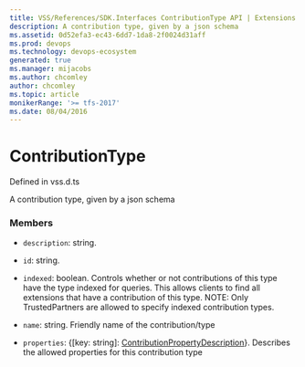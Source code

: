 ```yaml
---
title: VSS/References/SDK.Interfaces ContributionType API | Extensions for Azure DevOps Services
description: A contribution type, given by a json schema
ms.assetid: 0d52efa3-ec43-6dd7-1da8-2f0024d31aff
ms.prod: devops
ms.technology: devops-ecosystem
generated: true
ms.manager: mijacobs
ms.author: chcomley
author: chcomley
ms.topic: article
monikerRange: '>= tfs-2017'
ms.date: 08/04/2016
---
```


# ContributionType

Defined in vss.d.ts


A contribution type, given by a json schema 

### Members

* `description`: string. 

* `id`: string. 

* `indexed`: boolean. Controls whether or not contributions of this type have the type indexed for queries. This allows clients to find all extensions that have a contribution of this type.  NOTE: Only TrustedPartners are allowed to specify indexed contribution types.

* `name`: string. Friendly name of the contribution/type

* `properties`: {[key: string]: [ContributionPropertyDescription](../../../VSS/References/SDK_Interfaces/ContributionPropertyDescription.md)}. Describes the allowed properties for this contribution type

